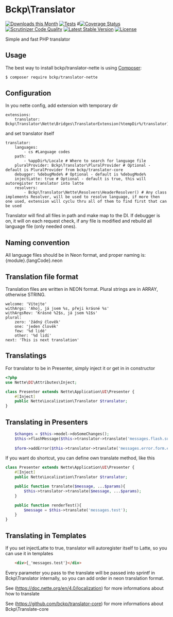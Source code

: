 Bckp\Translator
====================

[![Downloads this Month](https://img.shields.io/packagist/dm/bckp/translator-nette.svg)](https://packagist.org/packages/bckp/translator-nette)
[![Tests](https://github.com/bckp/translator-nette/actions/workflows/tests.yaml/badge.svg)](https://github.com/bckp/translator-nette/actions/workflows/tests.yaml)
#[![Coverage Status](https://coveralls.io/repos/github/bckp/translator-nette/badge.svg?branch=main)](https://coveralls.io/github/bckp/translator-nette?branch=main)
[![Scrutinizer Code Quality](https://scrutinizer-ci.com/g/bckp/translator-nette/badges/quality-score.png?b=main)](https://scrutinizer-ci.com/g/bckp/translator-nette/?branch=main)
[![Latest Stable Version](https://poser.pugx.org/bckp/translator-nette/v/stable)](https://packagist.org/packages/bckp/translator-nette)
[![License](https://img.shields.io/badge/license-New%20BSD-blue.svg)](https://github.com/nette/application/blob/master/license.md)

Simple and fast PHP translator

Usage
-----

The best way to install bckp/translator-nette is using [Composer](http://getcomposer.org/):
```sh
$ composer require bckp/translator-nette
```

Configuration
-----

In you nette config, add extension with temporary dir
```neon
extensions:
	translator: Bckp\Translator\Nette\Bridges\TranslatorExtension(%tempDir%/translator)
```
and set translator itself
```neon
translator:
	languages:
		- cs #Language codes
	path:
		- %appDir%/Locale # Where to search for language file
	pluralProvider: Bckp\Translator\PluralProvider # Optional - default is PluralProvider from bckp/translator-core
	debugger: %debugMode% # Optional - default is %debugMode%
	injectLatte: true # Optional - default is true, this will autoregister translator into latte
	resolvers:
	    - Bckp\Translator\Nette\Resolvers\HeaderResolver() # Any class implements Resolver, will be used to resolve language, if more then one used, extension will cyclu thru all of them to find first that can be used
```

Translator will find all files in path and make map to the DI. If debugger is on, it will on each request check, if any file is modified and rebuild all language file (only needed ones).

Naming convention
-----

All language files should be in Neon format, and proper naming is: {module}.{langCode}.neon

Translation file format
-----------------------

Translation files are written in NEON format. Plural strings are in ARRAY, otherwise STRING.
```neon
welcome: 'Vítejte'
withArgs: 'Ahoj, já jsem %s, přeji krásné %s'
withArgsRev: 'Krásné %2$s, já jsem %1$s'
plural:
	zero: 'žádný člověk'
	one: 'jeden člověk'
	few: '%d lidé'
	other: '%d lidí'
next: 'This is next translation'
```

Translatings
-----

For translator to be in Presenter, simply inject it or get in in constructor

```php
<?php
use Nette\DI\Attributes\Inject;

class Presenter extends Nette\Application\UI\Presenter {
    #[Inject]
	public Nette\Localization\Translator $translator;
}
```

Translating in Presenters
-------------------------

```php
	$changes = $this->model->doSomeChanges();
	$this->flashMessage($this->translator->translate('messages.flash.success', $changes));
	
	$form->addError($this->translator->translate('messages.error.form.empty'));
```

If you want do shortcut, you can define own translate method, like this
```php
class Presenter extends Nette\Application\UI\Presenter {
	#[Inject]
	public Nette\Localization\Translator $translator;

	public function translate($message, ...$params){
		$this->translator->translate($message, ...$params);
	}

	public function renderTest(){
		$message = $this->translate('messages.test');
	}
}
```

Translating in Templates
------------------------

If you set injectLatte to true, translator will autoregister itself to Latte, so you can use it in templates

```html
	<div>{_'messages.test'}</div>
```

Every parameter you pass to the translate will be passed into sprintf in Bckp\Translator internally, so you can add order in neon translation format.

See (https://doc.nette.org/en/4.0/localization) for more informations about how to translate

See (https://github.com/bckp/translator-core) for more informations about Bckp\Translate-core
